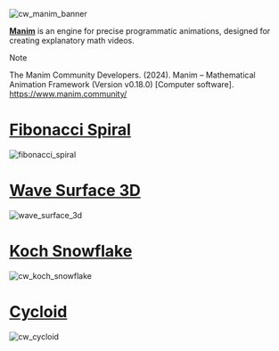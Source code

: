 ![cw_manim_banner](https://github.com/curiouswalk/manim/assets/157306209/2a7bd196-c0ef-4fad-9397-8ff0a7eb74ba)

[**Manim**](https://www.manim.community/) is an engine for precise programmatic animations, designed for creating explanatory math videos.

> [!NOTE]
> The Manim Community Developers. (2024). Manim – Mathematical Animation Framework (Version v0.18.0) [Computer software]. https://www.manim.community/

# [Fibonacci Spiral](fibonacci_spiral)
![fibonacci_spiral](https://github.com/curiouswalk/manim/assets/157306209/1a0dfd97-5821-484b-a1de-3efc3ef29081)

# [Wave Surface 3D](wave_surface_3d)
![wave_surface_3d](https://github.com/curiouswalk/manim/assets/157306209/945cafa7-4e84-4e64-a85a-1513ac5f42ca)

# [Koch Snowflake](koch_snowflake)
![cw_koch_snowflake](https://github.com/curiouswalk/manim/assets/157306209/33df9483-3906-47c4-9c3c-8becea305dc4)

# [Cycloid](cycloid)
![cw_cycloid](https://github.com/curiouswalk/manim/assets/157306209/c9d826d7-6812-47a6-be51-b482b196ac47)

